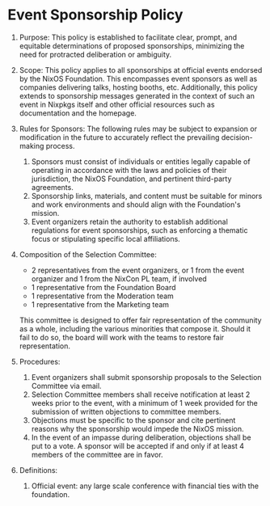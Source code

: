 # Event Sponsorship Policy

1. Purpose:
This policy is established to facilitate clear, prompt, and equitable determinations of proposed sponsorships, minimizing the need for protracted deliberation or ambiguity.
2. Scope:
This policy applies to all sponsorships at official events endorsed by the NixOS Foundation.
This encompasses event sponsors as well as companies delivering talks, hosting booths, etc.
Additionally, this policy extends to sponsorship messages generated in the context of such an event in Nixpkgs itself and other official resources such as documentation and the homepage.
3. Rules for Sponsors:
The following rules may be subject to expansion or modification in the future to accurately reflect the prevailing decision-making process.
    1. Sponsors must consist of individuals or entities legally capable of operating in accordance with the laws and policies of their jurisdiction, the NixOS Foundation, and pertinent third-party agreements.
    2. Sponsorship links, materials, and content must be suitable for minors and work environments and should align with the Foundation's mission.
    3. Event organizers retain the authority to establish additional regulations for event sponsorships, such as enforcing a thematic focus or stipulating specific local affiliations.
4. Composition of the Selection Committee:
    - 2 representatives from the event organizers, or 1 from the event organizer and 1 from the NixCon PL team, if involved
    - 1 representative from the Foundation Board
    - 1 representative from the Moderation team
    - 1 representative from the Marketing team
    
    This committee is designed to offer fair representation of the community as a whole, including the various minorities that compose it. Should it fail to do so, the board will work with the teams to restore fair representation.
    
5. Procedures:
    1. Event organizers shall submit sponsorship proposals to the Selection Committee via email.
    2. Selection Committee members shall receive notification at least 2 weeks prior to the event, with a minimum of 1 week provided for the submission of written objections to committee members.
    3. Objections must be specific to the sponsor and cite pertinent reasons why the sponsorship would impede the NixOS mission.
    4. In the event of an impasse during deliberation, objections shall be put to a vote.
    A sponsor will be accepted if and only if at least 4 members of the committee are in favor.
6. Definitions:
    1. Official event: any large scale conference with financial ties with the foundation.
    

